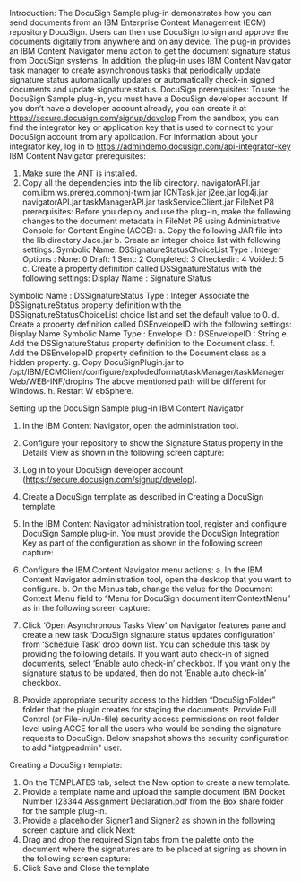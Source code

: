 Introduction:
The DocuSign Sample plug-in demonstrates how you can send documents from an IBM Enterprise Content Management (ECM) repository DocuSign. Users can then use DocuSign to sign and approve the documents digitally from anywhere and on any device.
The plug-in provides an IBM Content Navigator menu action to get the document signature status from DocuSign systems. In addition, the plug-in uses IBM Content Navigator task manager to create asynchronous tasks that periodically update signature status automatically updates or automatically check-in signed documents and update signature status.
DocuSign prerequisites:
To use the DocuSign Sample plug-in, you must have a DocuSign developer account. If you don’t have a developer account already, you can create it at https://secure.docusign.com/signup/develop
From the sandbox, you can find the integrator key or application key that is used to connect to your DocuSign account from any application. For information about your integrator key, log in to https://admindemo.docusign.com/api-integrator-key
IBM Content Navigator prerequisites:
1. Make sure the ANT is installed.
2. Copy all the dependencies into the lib directory.
   navigatorAPI.jar com.ibm.ws.prereq.commonj-twm.jar ICNTask.jar
   j2ee.jar
   log4j.jar
   navigatorAPI.jar
   taskManagerAPI.jar taskServiceClient.jar
   FileNet P8 prerequisites:
   Before you deploy and use the plug-in, make the following changes to the document metadata in FileNet P8 using Administrative Console for Content Engine (ACCE):
   a. Copy the following JAR file into the lib directory Jace.jar
   b. Create an integer choice list with following settings:
   Symbolic Name: DSSignatureStatusChoiceList
   Type : Integer Options : None: 0
   Draft: 1 Sent: 2 Completed: 3 Checkedin: 4 Voided: 5
   c. Create a property definition called DSSignatureStatus with the following settings: Display Name : Signature Status

Symbolic Name : DSSignatureStatus
Type : Integer
Associate the DSSignatureStatus property definition with the DSSignatureStatusChoiceList choice list and set the default value to 0.
d. Create a property definition called DSEnvelopeID with the following settings:
Display Name Symbolic Name Type
: Envelope ID
: DSEnvelopeID : String
e. Add the DSSignatureStatus property definition to the Document class.
f. Add the DSEnvelopeID property definition to the Document class as a hidden property.
g. Copy DocuSignPlugin.jar to
/opt/IBM/ECMClient/configure/explodedformat/taskManager/taskManagerWeb/WEB-INF/dropins
The above mentioned path will be different for Windows.
h. Restart W ebSphere.

Setting up the DocuSign Sample plug-in IBM Content Navigator
1. In the IBM Content Navigator, open the administration tool.
2. Configure your repository to show the Signature Status property in the Details View as
   shown in the following screen capture:
2. Log in to your DocuSign developer account (https://secure.docusign.com/signup/develop).
3. Create a DocuSign template as described in Creating a DocuSign template.
4. In the IBM Content Navigator administration tool, register and configure DocuSign Sample plug-in. You must provide the DocuSign Integration Key as part of the configuration as shown in the following screen capture:

5. Configure the IBM Content Navigator menu actions:
   a. In the IBM Content Navigator administration tool, open the desktop that you
   want to configure.
   b. On the Menus tab, change the value for the Document Context Menu field to “Menu for
   DocuSign document itemContextMenu” as in the following screen capture:
6. Click ‘Open Asynchronous Tasks View’ on Navigator features pane and create a new task ‘DocuSign signature status updates configuration’ from ‘Schedule Task’ drop down list. You can schedule this task by providing the following details. If you want auto check-in of signed documents, select ‘Enable auto check-in’ checkbox. If you want only the signature status to be updated, then do not ‘Enable auto check-in’ checkbox.

7. Provide appropriate security access to the hidden “DocuSignFolder” folder that the plugin creates for staging the documents. Provide Full Control (or File-in/Un-file) security access permissions on root folder level using ACCE for all the users who would be sending the signature requests to DocuSign.
   Below snapshot shows the security configuration to add "intgpeadmin" user.

Creating a DocuSign template:
1. On the TEMPLATES tab, select the New option to create a new template.
2. Provide a template name and upload the sample document IBM Docket Number 123344
   Assignment Declaration.pdf from the Box share folder for the sample plug-in.
3. Provide a placeholder Signer1 and Signer2 as shown in the following screen capture and click Next:
4. Drag and drop the required Sign tabs from the palette onto the document where the signatures are to be placed at signing as shown in the following screen capture:
5. Click Save and Close the template
      